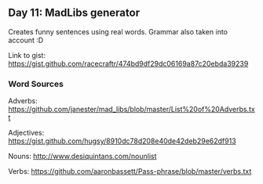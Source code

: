 ## Day 11: MadLibs generator
Creates funny sentences using real words. Grammar also taken into account :D


Link to gist: https://gist.github.com/racecraftr/474bd9df29dc06169a87c20ebda39239

### Word Sources
Adverbs: https://github.com/janester/mad_libs/blob/master/List%20of%20Adverbs.txt


Adjectives: https://gist.github.com/hugsy/8910dc78d208e40de42deb29e62df913


Nouns: http://www.desiquintans.com/nounlist


Verbs: https://github.com/aaronbassett/Pass-phrase/blob/master/verbs.txt
